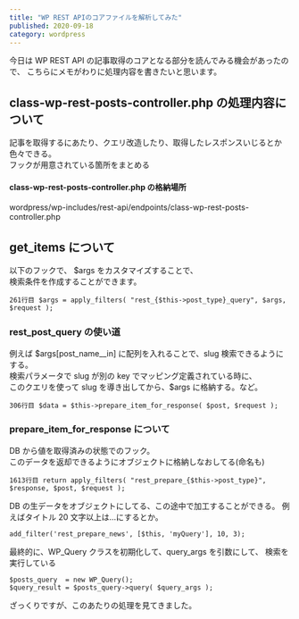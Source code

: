 ```yaml
---
title: "WP REST APIのコアファイルを解析してみた"
published: 2020-09-18
category: wordpress
---
```


今日は WP REST API の記事取得のコアとなる部分を読んでみる機会があったので、
こちらにメモがわりに処理内容を書きたいと思います。

## class-wp-rest-posts-controller.php の処理内容について

記事を取得するにあたり、クエリ改造したり、取得したレスポンスいじるとか色々できる。  
フックが用意されている箇所をまとめる

#### class-wp-rest-posts-controller.php の格納場所

wordpress/wp-includes/rest-api/endpoints/class-wp-rest-posts-controller.php

## get_items について

以下のフックで、 \$args をカスタマイズすることで、  
検索条件を作成することができます。

```
261行目 $args = apply_filters( "rest_{$this->post_type}_query", $args, $request );
```

### rest_post_query の使い道

例えば \$args[post_name__in] に配列を入れることで、slug 検索できるようにする。  
検索パラメータで slug が別の key でマッピング定義されている時に、  
このクエリを使って slug を導き出してから、\$args に格納する。など。

```
306行目 $data = $this->prepare_item_for_response( $post, $request );
```

### prepare_item_for_response について

DB から値を取得済みの状態でのフック。  
このデータを返却できるようにオブジェクトに格納しなおしてる(命名も)

```
1613行目 return apply_filters( "rest_prepare_{$this->post_type}", $response, $post, $request );
```

DB の生データをオブジェクトにしてる、この途中で加工することができる。
例えばタイトル 20 文字以上は...にするとか。

```
add_filter('rest_prepare_news', [$this, 'myQuery'], 10, 3);
```

最終的に、WP_Query クラスを初期化して、query_args を引数にして、
検索を実行している

```
$posts_query  = new WP_Query();
$query_result = $posts_query->query( $query_args );
```

ざっくりですが、このあたりの処理を見てきました。
